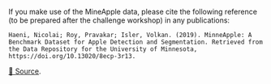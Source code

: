 If you make use of the MineApple data, please cite the following reference (to be prepared after the challenge workshop) in any publications:

```
Haeni, Nicolai; Roy, Pravakar; Isler, Volkan. (2019). MinneApple: A Benchmark Dataset for Apple Detection and Segmentation. Retrieved from the Data Repository for the University of Minnesota, https://doi.org/10.13020/8ecp-3r13.
```

[🔗 Source](https://conservancy.umn.edu/handle/11299/206575).
